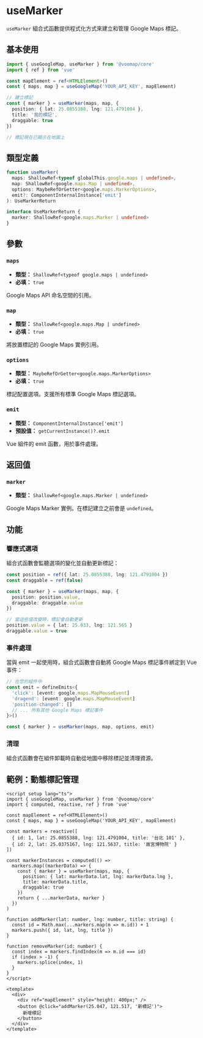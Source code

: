 # useMarker

`useMarker` 組合式函數提供程式化方式來建立和管理 Google Maps 標記。

## 基本使用

```typescript
import { useGoogleMap, useMarker } from '@voomap/core'
import { ref } from 'vue'

const mapElement = ref<HTMLElement>()
const { maps, map } = useGoogleMap('YOUR_API_KEY', mapElement)

// 建立標記
const { marker } = useMarker(maps, map, {
  position: { lat: 25.0855388, lng: 121.4791004 },
  title: '我的標記',
  draggable: true
})

// 標記現在已顯示在地圖上
```

## 類型定義

```typescript
function useMarker(
  maps: ShallowRef<typeof globalThis.google.maps | undefined>,
  map: ShallowRef<google.maps.Map | undefined>,
  options: MaybeRefOrGetter<google.maps.MarkerOptions>,
  emit?: ComponentInternalInstance['emit']
): UseMarkerReturn

interface UseMarkerReturn {
  marker: ShallowRef<google.maps.Marker | undefined>
}
```

## 參數

### `maps`

- **類型：** `ShallowRef<typeof google.maps | undefined>`
- **必填：** `true`

Google Maps API 命名空間的引用。

### `map`

- **類型：** `ShallowRef<google.maps.Map | undefined>`
- **必填：** `true`

將放置標記的 Google Maps 實例引用。

### `options`

- **類型：** `MaybeRefOrGetter<google.maps.MarkerOptions>`
- **必填：** `true`

標記配置選項。支援所有標準 Google Maps 標記選項。

### `emit`

- **類型：** `ComponentInternalInstance['emit']`
- **預設值：** `getCurrentInstance()?.emit`

Vue 組件的 emit 函數，用於事件處理。

## 返回值

### `marker`

- **類型：** `ShallowRef<google.maps.Marker | undefined>`

Google Maps Marker 實例。在標記建立之前會是 `undefined`。

## 功能

### 響應式選項

組合式函數會監聽選項的變化並自動更新標記：

```typescript
const position = ref({ lat: 25.0855388, lng: 121.4791004 })
const draggable = ref(false)

const { marker } = useMarker(maps, map, {
  position: position.value,
  draggable: draggable.value
})

// 當這些值改變時，標記會自動更新
position.value = { lat: 25.033, lng: 121.565 }
draggable.value = true
```

### 事件處理

當與 emit 一起使用時，組合式函數會自動將 Google Maps 標記事件綁定到 Vue 事件：

```typescript
// 在您的組件中
const emit = defineEmits<{
  'click': [event: google.maps.MapMouseEvent]
  'dragend': [event: google.maps.MapMouseEvent]
  'position-changed': []
  // ... 所有其他 Google Maps 標記事件
}>()

const { marker } = useMarker(maps, map, options, emit)
```

### 清理

組合式函數會在組件卸載時自動從地圖中移除標記並清理資源。

## 範例：動態標記管理

```vue
<script setup lang="ts">
import { useGoogleMap, useMarker } from '@voomap/core'
import { computed, reactive, ref } from 'vue'

const mapElement = ref<HTMLElement>()
const { maps, map } = useGoogleMap('YOUR_API_KEY', mapElement)

const markers = reactive([
  { id: 1, lat: 25.0855388, lng: 121.4791004, title: '台北 101' },
  { id: 2, lat: 25.0375167, lng: 121.5637, title: '故宮博物院' }
])

const markerInstances = computed(() =>
  markers.map((markerData) => {
    const { marker } = useMarker(maps, map, {
      position: { lat: markerData.lat, lng: markerData.lng },
      title: markerData.title,
      draggable: true
    })
    return { ...markerData, marker }
  })
)

function addMarker(lat: number, lng: number, title: string) {
  const id = Math.max(...markers.map(m => m.id)) + 1
  markers.push({ id, lat, lng, title })
}

function removeMarker(id: number) {
  const index = markers.findIndex(m => m.id === id)
  if (index > -1) {
    markers.splice(index, 1)
  }
}
</script>

<template>
  <div>
    <div ref="mapElement" style="height: 400px;" />
    <button @click="addMarker(25.047, 121.517, '新標記')">
      新增標記
    </button>
  </div>
</template>
```
